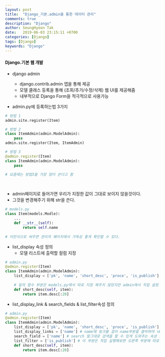 ```yaml
---
layout: post
title:  "Django_기본.admin을 통한 데이터 관리"
comments: true
description: "Django"
author: SeungHyeon Tak
date:   2019-06-03 23:15:11 +0700
categories: [Django]
tags: [Django]
keywords: "Django"
---
```

#### Django.기본 웹 개발

* django admin
  * django.contrib.admin 앱을 통해 제공
  * 모델 클래스 등록을 통해 (조회/추가/수정/삭제) 웹 UI를 제공해줌
  * 내부적으로 Django Form을 적극적으로 사용가능

* admin.py에 등록하는법 3가지

```python
# 방법 1
admin.site.register(Item)

# 방법 2
class ItemAdmin(admin.ModelAdmin):
	pass
admin.site.register(Item, ItemAdmin)

# 방법 3
@admin.register(Item)
class ItemAdmin(admin.ModelAdmin):
	pass

# 요즘에는 방법3을 가장 많이 쓴다고 함
```
<br>

* admin페이지로 들어가면 우리가 지정한 값이 그대로 보이지 않을것이다.
* 그것을 변경해주기 위해 str을 쓴다.

```python
# models.py
class Item(models.Modle):
	...
	def __str__(self):
		return self.name
		
# 이런식으로 써주면 관리자 페이지에서 가독성 좋게 확인할 수 있다.
```

* list_display 속성 정의
  * 모델 리스트에 출력할 컬럼 지정

```python
# admin.py
@admin.register(Item)
class ItemAdmin(admin.ModelAdmin):
	list_display = ['pk', 'name', 'short_desc', 'proce', 'is_publish']
	
	# 밑의 함수 부분은 models.py에서 따로 지정 해주지 않았지만 admin에서 직접 설정 해줄 수 도 있다.
	def short_desc(self, item):
		return item.desc[:20]
```

* list_display_link & search_fields & list_filter속성 정의

```python
# admin.py
@admin.register(Item)
class ItemAdmin(admin.ModelAdmin):
	list_display = ['pk', 'name', 'short_desc', 'proce', 'is_publish']
	list_display_links = ['name'] # name에 링크를 걸어 name부분을 클릭하여 내부를 볼 수 있게 설정 가능하다.
	search_field = ['name'] # search 말그대로 검색을 할 수 있게 도와주는 속성 필드이다. name 부분에 일부분을 입력하면 그 내용을 가진 name만 검색된다.
	list_filter = ['is_publish'] # 이 부분은 직접 실행해보면 오른쪽 부분에 따로 filter 부분이 생성된다. (직접 보고 확인 해보는게 빠를듯 하다)
	def short_desc(self, item):
		return item.desc[:20]
```